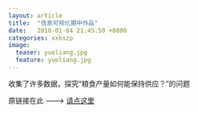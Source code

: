 ```yaml
---
layout: article
title:  "信息可视化期中作品"
date:   2018-01-04 21:45:50 +0800
categories: xxkszp
image:
  teaser: yueliang.jpg
  feature: yueliang.jpg
---
```

收集了许多数据，探究“粮食产量如何能保持供应？”的问题

原链接在此  --->  [请点这里](https://jiangbingqian.github.io/SDG/qizhong/)
